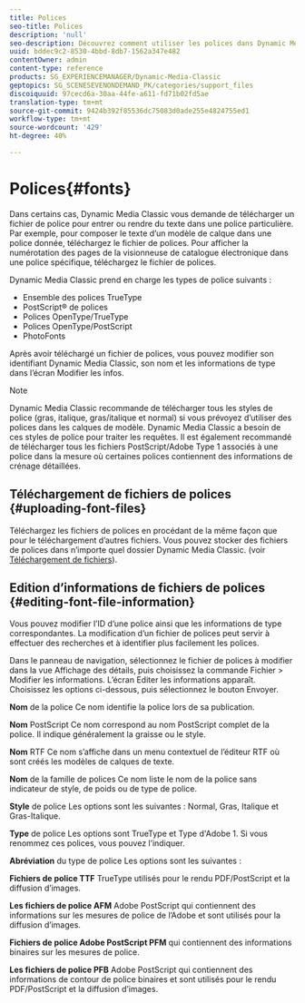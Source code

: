 ```yaml
---
title: Polices
seo-title: Polices
description: 'null'
seo-description: Découvrez comment utiliser les polices dans Dynamic Media Classic.
uuid: bddec9c2-8530-4bbd-8db7-1562a347e482
contentOwner: admin
content-type: reference
products: SG_EXPERIENCEMANAGER/Dynamic-Media-Classic
geptopics: SG_SCENESEVENONDEMAND_PK/categories/support_files
discoiquuid: 97cecd6a-30aa-44fe-a611-fd71b02fd5ae
translation-type: tm+mt
source-git-commit: 9424b392f85536dc75083d0ade255e4824755ed1
workflow-type: tm+mt
source-wordcount: '429'
ht-degree: 40%

---
```



# Polices{#fonts}

Dans certains cas, Dynamic Media Classic vous demande de télécharger un fichier de police pour entrer ou rendre du texte dans une police particulière. Par exemple, pour composer le texte d’un modèle de calque dans une police donnée, téléchargez le fichier de polices. Pour afficher la numérotation des pages de la visionneuse de catalogue électronique dans une police spécifique, téléchargez le fichier de polices.

Dynamic Media Classic prend en charge les types de police suivants :

* Ensemble des polices TrueType
* PostScript® de polices
* Polices OpenType/TrueType
* Polices OpenType/PostScript
* PhotoFonts

Après avoir téléchargé un fichier de polices, vous pouvez modifier son identifiant Dynamic Media Classic, son nom et les informations de type dans l’écran Modifier les infos.

>[!NOTE]
>
>Dynamic Media Classic recommande de télécharger tous les styles de police (gras, italique, gras/italique et normal) si vous prévoyez d’utiliser des polices dans les calques de modèle. Dynamic Media Classic a besoin de ces styles de police pour traiter les requêtes. Il est également recommandé de télécharger tous les fichiers PostScript/Adobe Type 1 associés à une police dans la mesure où certaines polices contiennent des informations de crénage détaillées.

## Téléchargement de fichiers de polices {#uploading-font-files}

Téléchargez les fichiers de polices en procédant de la même façon que pour le téléchargement d’autres fichiers. Vous pouvez stocker des fichiers de polices dans n’importe quel dossier Dynamic Media Classic. (voir [Téléchargement de fichiers](uploading-files.md#uploading_your_files)).

## Edition d’informations de fichiers de polices {#editing-font-file-information}

Vous pouvez modifier l’ID d’une police ainsi que les informations de type correspondantes. La modification d’un fichier de polices peut servir à effectuer des recherches et à identifier plus facilement les polices.

Dans le panneau de navigation, sélectionnez le fichier de polices à modifier dans la vue Affichage des détails, puis choisissez la commande Fichier > Modifier les informations. L’écran Editer les informations apparaît. Choisissez les options ci-dessous, puis sélectionnez le bouton Envoyer.

**Nom** de la police Ce nom identifie la police lors de sa publication.

**Nom** PostScript Ce nom correspond au nom PostScript complet de la police. Il indique généralement la graisse ou le style.

**Nom** RTF Ce nom s’affiche dans un menu contextuel de l’éditeur RTF où sont créés les modèles de calques de texte.

**Nom** de la famille de polices Ce nom liste le nom de la police sans indicateur de style, de poids ou de type de police.

**Style** de police Les options sont les suivantes : Normal, Gras, Italique et Gras-Italique.

**Type** de police Les options sont TrueType et Type d&#39;Adobe 1. Si vous renommez ces polices, vous pouvez l’indiquer.

**Abréviation** du type de police Les options sont les suivantes :

**Fichiers de police TTF** TrueType utilisés pour le rendu PDF/PostScript et la diffusion d’images.

**Les fichiers de police AFM** Adobe PostScript qui contiennent des informations sur les mesures de police de l’Adobe et sont utilisés pour la diffusion d’images.

**Fichiers de police Adobe PostScript PFM** qui contiennent des informations binaires sur les mesures de police.

**Les fichiers de police PFB** Adobe PostScript qui contiennent des informations de contour de police binaires et sont utilisés pour le rendu PDF/PostScript et la diffusion d’images.
